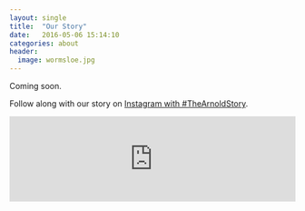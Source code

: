 ```yaml
---
layout: single
title:  "Our Story"
date:   2016-05-06 15:14:10
categories: about
header:
  image: wormsloe.jpg
---
```


Coming soon.

Follow along with our story on [Instagram with #TheArnoldStory](https://www.instagram.com/explore/tags/thearnoldstory/).

<script src="http://snapwidget.com/js/snapwidget.js"></script>
<iframe src="http://snapwidget.com/in/?h=dGhlYXJub2xkc3Rvcnl8aW58MTI1fDN8Mnx8bm98NXxub25lfG9uU3RhcnR8bm98eWVz&ve=100516" title="Instagram Widget" class="snapwidget-widget" allowTransparency="true" frameborder="0" scrolling="no" style="border:none; overflow:hidden; width:100%;"></iframe>
